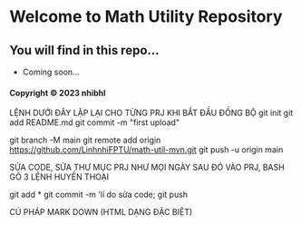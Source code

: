 # Welcome to Math Utility Repository

## You will find in this repo...

* Coming soon...

#### Copyright &#169; 2023 nhibhl

LỆNH DƯỚI ĐÂY LẶP LẠI CHO TỪNG PRJ KHI BẮT ĐẦU ĐỒNG BỘ
git init
git add README.md
git commit -m "first upload"

git branch -M main
git remote add origin https://github.com/LinhnhiFPTU/math-util-mvn.git
git push -u origin main

SỬA CODE, SỬA THƯ MỤC PRJ NHƯ MỌI NGÀY
SAU ĐÓ VÀO PRJ, BASH GÕ 3 LỆNH HUYỀN THOẠI

git add *
git commit -m 'lí do sửa code;
git push

CÚ PHÁP MARK DOWN (HTML DẠNG ĐẶC BIỆT)